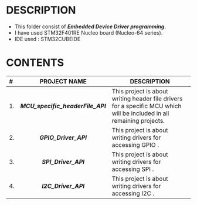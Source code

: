 # DESCRIPTION

- This folder consist of ***Embedded Device Driver programming***.
- I have used STM32F401RE Nucleo board (Nucleo-64 series).
- IDE used : STM32CUBEIDE

# CONTENTS

| # |  PROJECT NAME | DESCRIPTION |
| :--- | :------------: | ----------- |
|  1.  |  ***MCU_specific_headerFile_API***  |  This project is about writing header file drivers for a specific MCU which will be included in all remaining projects. |
|  2.  |  ***GPIO_Driver_API***  |  This project is about writing drivers for accessing GPIO .  |
|  3.  |  ***SPI_Driver_API***  |  This project is about writing drivers for accessing SPI .  |
|  4.  |   ***I2C_Driver_API***  |  This project is about writing drivers for accessing I2C .  |
